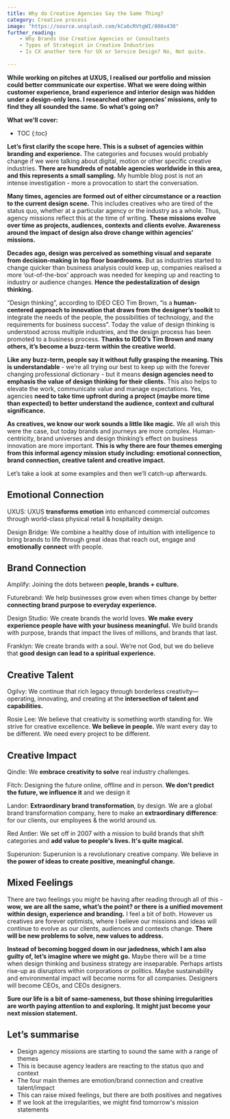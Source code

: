 ```yaml
---
title: Why do Creative Agencies Say the Same Thing?
category: Creative process
image: "https://source.unsplash.com/kCa6cRVtgWI/800x430"
further_reading:
    - Why Brands Use Creative Agencies or Consultants
    - Types of Strategist in Creative Industries
    - Is CX another term for UX or Service Design? No, Not quite.
    
---
```


**While working on pitches at UXUS, I realised our portfolio and mission could better communicate our expertise. What we were doing within customer experience, brand experience and interior design was hidden under a design-only lens. I researched other agencies’ missions, only to find they all sounded the same. So what’s going on?**

**What we'll cover:**
* TOC
{:toc}

**Let’s first clarify the scope here. This is a subset of agencies within branding and experience.** The categories and focuses would probably change if we were talking about digital, motion or other specific creative industries. **There are hundreds of notable agencies worldwide in this area, and this represents a small sampling.** My humble blog post is not an intense investigation - more a provocation to start the conversation. 

**Many times, agencies are formed out of either circumstance or a reaction to the current design scene.** This includes creatives who are tired of the status quo, whether at a particular agency or the industry as a whole. Thus, agency missions reflect this at the time of writing. **These missions evolve over time as projects, audiences, contexts and clients evolve. Awareness around the impact of design also drove change within agencies’ missions.**

**Decades ago, design was perceived as something visual and separate from decision-making in top floor boardrooms.** But as industries started to change quicker than business analysis could keep up, companies realised a more ‘out-of-the-box’ approach was needed for keeping up and reacting to industry or audience changes. **Hence the pedestalization of design thinking.** 

“Design thinking”, according to IDEO CEO Tim Brown, “is a **human-centered approach to innovation that draws from the designer’s toolkit** to integrate the needs of the people, the possibilities of technology, and the requirements for business success”. Today the value of design thinking is understood across multiple industries, and the design process has been promoted to a business process. **Thanks to IDEO’s Tim Brown and many others, it’s become a buzz-term within the creative world.** 

**Like any buzz-term, people say it without fully grasping the meaning. This is understandable** - we’re all trying our best to keep up with the forever changing professional dictionary - but it means **design agencies need to emphasis the value of design thinking for their clients.** This also helps to elevate the work, communicate value and manage expectations. Yes, agencies **need to take time upfront during a project (maybe more time than expected) to better understand the audience, context and cultural significance.**

**As creatives, we know our work sounds a little like magic.** We all wish this were the case, but today brands and journeys are more complex. Human-centricity, brand universes and design thinking’s effect on business innovation are more important. **This is why there are four themes emerging from this informal agency mission study including: emotional connection, brand connection, creative talent and creative impact.** 

Let’s take a look at some examples and then we’ll catch-up afterwards. 

## Emotional Connection

UXUS: UXUS **transforms emotion** into enhanced commercial outcomes through world-class physical retail & hospitality design.

Design Bridge: We combine a healthy dose of intuition with intelligence to bring brands to life through great ideas that reach out, engage and **emotionally connect** with people.

## Brand Connection

Amplify: Joining the dots between **people, brands + culture.**

Futurebrand: We help businesses grow even when times change by better **connecting brand purpose to everyday experience.**

Design Studio: We create brands the world loves. **We make every experience people have with your business meaningful.** We build brands with purpose, brands that impact the lives of millions, and brands that last.

Franklyn: We create brands with a soul. We’re not God, but we do believe that **good design can lead to a spiritual experience.**

## Creative Talent

Ogilvy: We continue that rich legacy through borderless creativity—operating, innovating, and creating at the **intersection of talent and capabilities.**

Rosie Lee: We believe that creativity is something worth standing for. We strive for creative excellence. **We believe in people.** We want every day to be different. We need every project to be different.

## Creative Impact

Qindle: We **embrace creativity to solve** real industry challenges.

Fitch: Designing the future online, offline and in person. **We don't predict the future, we influence it** and we design it

Landor: **Extraordinary brand transformation**, by design. We are a global brand transformation company, here to make an **extraordinary difference**: for our clients, our employees & the world around us.

Red Antler: We set off in 2007 with a mission to build brands that shift categories and **add value to people's lives. It's quite magical.**

Superunion: Superunion is a revolutionary creative company. We believe in **the power of ideas to create positive, meaningful change.**

## Mixed Feelings

There are two feelings you might be having after reading through all of this - **wow, we are all the same, what’s the point? or there is a unified movement within design, experience and branding.** I feel a bit of both. However us creatives are forever optimists, where I believe our missions and ideas will continue to evolve as our clients, audiences and contexts change. **There will be new problems to solve, new values to address.**

**Instead of becoming bogged down in our jadedness, which I am also guilty of, let’s imagine where we might go.** Maybe there will be a time when design thinking and business strategy are inseparable. Perhaps artists rise-up as disruptors within corporations or politics. Maybe sustainability and environmental impact will become norms for all companies. Designers will become CEOs, and CEOs designers. 

**Sure our life is a bit of same-sameness, but those shining irregularities are worth paying attention to and exploring. It might just become your next mission statement.** 

## Let’s summarise

- Design agency missions are starting to sound the same with a range of themes
- This is because agency leaders are reacting to the status quo and context
- The four main themes are emotion/brand connection and creative talent/impact
- This can raise mixed feelings, but there are both positives and negatives
- If we look at the irregularities, we might find tomorrow's mission statements
